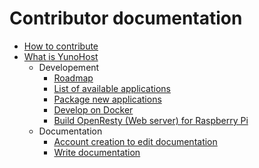 # Contributor documentation

* [How to contribute](/contribute)
* [What is YunoHost](/whatsyunohost)
    * Developement
        * [Roadmap](/roadmap)
        * [List of available applications](/apps)
        * [Package new applications](/packaging_apps)
        * [Develop on Docker](/docker)
        * [Build OpenResty (Web server) for Raspberry Pi](/build_openresty)
    * Documentation
       * [Account creation to edit documentation](/accounting)
       * [Write documentation](/write_documentation)
